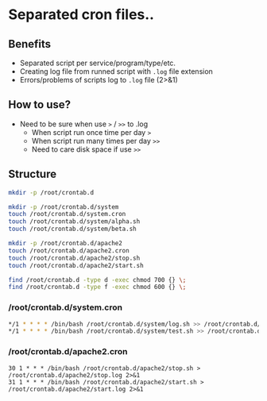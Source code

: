 # Separated cron files..

## Benefits
 * Separated script per service/program/type/etc.
 * Creating log file from runned script with `.log` file extension
 * Errors/problems of scripts log to `.log` file (2>&1)
 
## How to use?
 * Need to be sure when use `>` / `>>` to .log
   * When script run once time per day `>` 
   * When script run many times per day `>>`
   * Need to care disk space if use `>>`
   
## Structure 
```bash
mkdir -p /root/crontab.d

mkdir -p /root/crontab.d/system
touch /root/crontab.d/system.cron
touch /root/crontab.d/system/alpha.sh
touch /root/crontab.d/system/beta.sh

mkdir -p /root/crontab.d/apache2
touch /root/crontab.d/apache2.cron
touch /root/crontab.d/apache2/stop.sh
touch /root/crontab.d/apache2/start.sh

find /root/crontab.d -type d -exec chmod 700 {} \;
find /root/crontab.d -type f -exec chmod 600 {} \;
```

### /root/crontab.d/system.cron
```bash
*/1 * * * * /bin/bash /root/crontab.d/system/log.sh >> /root/crontab.d/system/log.log 2>&1
*/1 * * * * /bin/bash /root/crontab.d/system/test.sh >> /root/crontab.d/system/test.log 2>&1
```

### /root/crontab.d/apache2.cron
```
30 1 * * * /bin/bash /root/crontab.d/apache2/stop.sh > /root/crontab.d/apache2/stop.log 2>&1
31 1 * * * /bin/bash /root/crontab.d/apache2/start.sh > /root/crontab.d/apache2/start.log 2>&1
```
